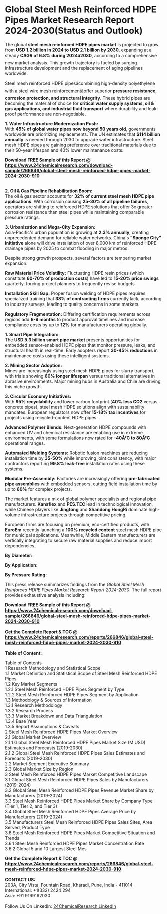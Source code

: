 <h1>Global Steel Mesh Reinforced HDPE Pipes Market Research Report 2024-2030(Status and Outlook)</h1><p>The global <strong>steel mesh reinforced HDPE pipes market</strong> is projected to grow from <strong>USD 1.2 billion in 2024 to USD 2.1 billion by 2030</strong>, expanding at a steady <strong>CAGR of 6.8% during 2024â2030</strong>, according to a comprehensive new market analysis. This growth trajectory is fueled by surging infrastructure development and the replacement of aging pipelines worldwide.</p><p>Steel mesh reinforced HDPE pipesâcombining high-density polyethylene with a steel wire mesh reinforcementâoffer superior <strong>pressure resistance, corrosion protection, and structural integrity</strong>. These hybrid pipes are becoming the material of choice for <strong>critical water supply systems, oil &amp; gas applications, and industrial fluid transport</strong> where durability and leak-proof performance are non-negotiable.</p><p><strong>1. Water Infrastructure Modernization Push:</strong><br>
With <strong>45% of global water pipes now beyond 50 years old</strong>, governments worldwide are prioritizing replacements. The UN estimates that <strong>$114 billion annually</strong> is needed through 2030 to upgrade water infrastructure. Steel mesh HDPE pipes are gaining preference over traditional materials due to their 50-year lifespan and 40% lower maintenance costs.</p><div><b>Download FREE Sample of this Report @ 
            <a href="https://www.24chemicalresearch.com/download-sample/266846/global-steel-mesh-reinforced-hdpe-pipes-market-2024-2030-910">
            https://www.24chemicalresearch.com/download-sample/266846/global-steel-mesh-reinforced-hdpe-pipes-market-2024-2030-910</a></b></div><br><p><strong>2. Oil &amp; Gas Pipeline Rehabilitation Boom:</strong><br>
The oil &amp; gas sector accounts for <strong>32% of current steel mesh HDPE pipe applications</strong>. With corrosion causing <strong>25-30% of all pipeline failures</strong>, operators are shifting to reinforced HDPE solutions that offer 3x greater corrosion resistance than steel pipes while maintaining comparable pressure ratings.</p><p><strong>3. Urbanization and Mega-City Expansion:</strong><br>
Asia-Pacific's urban population is growing at <strong>2.3% annually</strong>, creating unprecedented demand for reliable water networks. China's <strong>"Sponge City" initiative</strong> alone will drive installation of over 8,000 km of reinforced HDPE drainage pipes by 2025 to combat flooding in major metros.</p><p>Despite strong growth prospects, several factors are tempering market expansion:</p><p><strong>Raw Material Price Volatility:</strong> Fluctuating HDPE resin prices (which constitute <strong>60-70% of production costs</strong>) have led to <strong>15-20% price swings</strong> quarterly, forcing project planners to frequently revise budgets.</p><p><strong>Installation Skill Gap:</strong> Proper fusion welding of HDPE pipes requires specialized training that <strong>38% of contracting firms</strong> currently lack, according to industry surveys, leading to quality concerns in some markets.</p><p><strong>Regulatory Fragmentation:</strong> Differing certification requirements across regions add <strong>6-9 months</strong> to product approval timelines and increase compliance costs by up to <strong>12%</strong> for manufacturers operating globally.</p><p><strong>1. Smart Pipe Integration:</strong><br>
The <strong>USD 5.3 billion smart pipe market</strong> presents opportunities for embedded sensor-enabled HDPE pipes that monitor pressure, leaks, and structural health in real-time. Early adopters report <strong>30-45% reductions</strong> in maintenance costs using these intelligent systems.</p><p><strong>2. Mining Sector Adoption:</strong><br>
Mines are increasingly using steel mesh HDPE pipes for slurry transport, with trials showing <strong>60% longer lifespan</strong> versus traditional alternatives in abrasive environments. Major mining hubs in Australia and Chile are driving this niche growth.</p><p><strong>3. Circular Economy Initiatives:</strong><br>
With <strong>95% recyclability</strong> and lower carbon footprint (<strong>40% less CO2</strong> versus concrete pipes), steel mesh HDPE solutions align with sustainability mandates. European regulators now offer <strong>15-18% tax incentives</strong> for projects using recycled-content HDPE pipes.</p><p><strong>Advanced Polymer Blends:</strong> Next-generation HDPE compounds with enhanced UV and chemical resistance are enabling use in extreme environments, with some formulations now rated for <strong>-40Â°C to 80Â°C</strong> operational ranges.</p><p><strong>Automated Welding Systems:</strong> Robotic fusion machines are reducing installation time by <strong>35-50%</strong> while improving joint consistency, with major contractors reporting <strong>99.8% leak-free</strong> installation rates using these systems.</p><p><strong>Modular Pre-Assembly:</strong> Factories are increasingly offering <strong>pre-fabricated pipe assemblies</strong> with embedded sensors, cutting field installation time by up to <strong>60%</strong> for complex projects.</p><p>The market features a mix of global polymer specialists and regional pipe manufacturers. <strong>Kanaflex</strong> and <strong>PES.TEC</strong> lead in technological innovation, while Chinese players like <strong>Jingtong</strong> and <strong>Shandong HongRi</strong> dominate high-volume infrastructure projects through competitive pricing.</p><p>European firms are focusing on premium, eco-certified products, with <strong>EuroEm</strong> recently launching a <strong>100% recycled content</strong> steel mesh HDPE pipe for municipal applications. Meanwhile, Middle Eastern manufacturers are vertically integrating to secure raw material supplies and reduce import dependencies.</p><p><strong>By Diameter:</strong></p><p><strong>By Application:</strong></p><p><strong>By Pressure Rating:</strong></p><p>This press release summarizes findings from the <em>Global Steel Mesh Reinforced HDPE Pipes Market Research Report 2024-2030</em>. The full report provides exhaustive analysis including:</p><div><b>Download FREE Sample of this Report @ 
            <a href="https://www.24chemicalresearch.com/download-sample/266846/global-steel-mesh-reinforced-hdpe-pipes-market-2024-2030-910">
            https://www.24chemicalresearch.com/download-sample/266846/global-steel-mesh-reinforced-hdpe-pipes-market-2024-2030-910</a></b></div><br><div><b>Get the Complete Report & TOC @ 
            <a href="https://www.24chemicalresearch.com/reports/266846/global-steel-mesh-reinforced-hdpe-pipes-market-2024-2030-910">
            https://www.24chemicalresearch.com/reports/266846/global-steel-mesh-reinforced-hdpe-pipes-market-2024-2030-910</a></b></div><br>
            <b>Table of Content:</b><p>Table of Contents<br />
1 Research Methodology and Statistical Scope<br />
1.1 Market Definition and Statistical Scope of Steel Mesh Reinforced HDPE Pipes<br />
1.2 Key Market Segments<br />
1.2.1 Steel Mesh Reinforced HDPE Pipes Segment by Type<br />
1.2.2 Steel Mesh Reinforced HDPE Pipes Segment by Application<br />
1.3 Methodology & Sources of Information<br />
1.3.1 Research Methodology<br />
1.3.2 Research Process<br />
1.3.3 Market Breakdown and Data Triangulation<br />
1.3.4 Base Year<br />
1.3.5 Report Assumptions & Caveats<br />
2 Steel Mesh Reinforced HDPE Pipes Market Overview<br />
2.1 Global Market Overview<br />
2.1.1 Global Steel Mesh Reinforced HDPE Pipes Market Size (M USD) Estimates and Forecasts (2019-2030)<br />
2.1.2 Global Steel Mesh Reinforced HDPE Pipes Sales Estimates and Forecasts (2019-2030)<br />
2.2 Market Segment Executive Summary<br />
2.3 Global Market Size by Region<br />
3 Steel Mesh Reinforced HDPE Pipes Market Competitive Landscape<br />
3.1 Global Steel Mesh Reinforced HDPE Pipes Sales by Manufacturers (2019-2024)<br />
3.2 Global Steel Mesh Reinforced HDPE Pipes Revenue Market Share by Manufacturers (2019-2024)<br />
3.3 Steel Mesh Reinforced HDPE Pipes Market Share by Company Type (Tier 1, Tier 2, and Tier 3)<br />
3.4 Global Steel Mesh Reinforced HDPE Pipes Average Price by Manufacturers (2019-2024)<br />
3.5 Manufacturers Steel Mesh Reinforced HDPE Pipes Sales Sites, Area Served, Product Type<br />
3.6 Steel Mesh Reinforced HDPE Pipes Market Competitive Situation and Trends<br />
3.6.1 Steel Mesh Reinforced HDPE Pipes Market Concentration Rate<br />
3.6.2 Global 5 and 10 Largest Steel Mes</p><div><b>Get the Complete Report & TOC @ 
            <a href="https://www.24chemicalresearch.com/reports/266846/global-steel-mesh-reinforced-hdpe-pipes-market-2024-2030-910">
            https://www.24chemicalresearch.com/reports/266846/global-steel-mesh-reinforced-hdpe-pipes-market-2024-2030-910</a></b></div><br><b>CONTACT US:</b><br>
            203A, City Vista, Fountain Road, Kharadi, Pune, India - 411014<br>
            International: +1(332) 2424 294<br>
            Asia: +91 9169162030 <br><br>
            Follow Us On LinkedIn: <a href="https://www.linkedin.com/company/24chemicalresearch/">24ChemicalResearch LinkedIn</a>